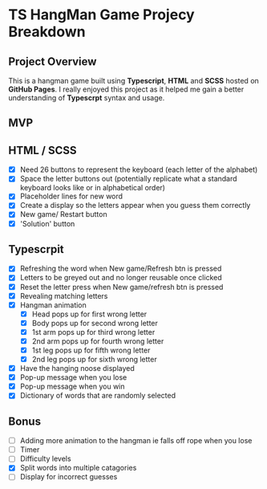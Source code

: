 # TS HangMan Game Projecy Breakdown

## Project Overview

This is a hangman game built using **Typescript**, **HTML** and **SCSS** hosted on **GitHub Pages**. I really enjoyed this project as it helped me gain a better understanding of **Typescrpt** syntax and usage.

## MVP

## HTML / SCSS

-   [x] Need 26 buttons to represent the keyboard (each letter of the alphabet)
-   [x] Space the letter buttons out (potentially replicate what a standard keyboard looks like or in alphabetical order)
-   [x] Placeholder lines for new word
-   [x] Create a display so the letters appear when you guess them correctly
-   [x] New game/ Restart button
-   [x] 'Solution' button

## Typescrpit

-   [x] Refreshing the word when New game/Refresh btn is pressed
-   [x] Letters to be greyed out and no longer reusable once clicked
-   [x] Reset the letter press when New game/refresh btn is pressed
-   [x] Revealing matching letters
-   [x] Hangman animation
    -   [x] Head pops up for first wrong letter
    -   [x] Body pops up for second wrong letter
    -   [x] 1st arm pops up for third wrong letter
    -   [x] 2nd arm pops up for fourth wrong letter
    -   [x] 1st leg pops up for fifth wrong letter
    -   [x] 2nd leg pops up for sixth wrong letter
-   [x] Have the hanging noose displayed
-   [x] Pop-up message when you lose
-   [x] Pop-up message when you win
-   [x] Dictionary of words that are randomly selected

## Bonus

-   [ ] Adding more animation to the hangman ie falls off rope when you lose
-   [ ] Timer
-   [ ] Difficulty levels
-   [x] Split words into multiple catagories
-   [ ] Display for incorrect guesses
